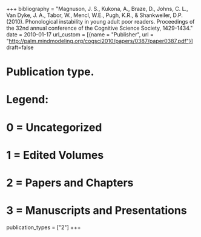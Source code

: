 +++
bibliography = "Magnuson, J. S., Kukona, A., Braze, D., Johns, C. L., Van Dyke, J. A., Tabor, W., Mencl, W.E., Pugh, K.R., & Shankweiler, D.P. (2010). Phonological instability in young adult poor readers. Proceedings of the 32nd annual conference of the Cognitive Science Society, 1429-1434."
date = 2010-01-17
 url_custom = [{name = "Publisher", url = "http://palm.mindmodeling.org/cogsci2010/papers/0387/paper0387.pdf"}]
draft=false
# Publication type.
# Legend:
# 0 = Uncategorized
# 1 = Edited Volumes
# 2 = Papers and Chapters
# 3 = Manuscripts and Presentations
publication_types = ["2"]
+++